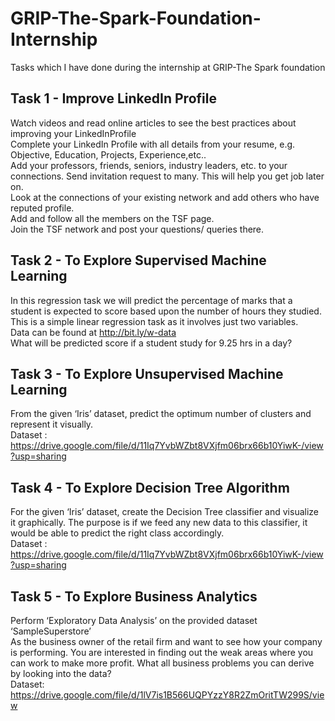 # GRIP-The-Spark-Foundation-Internship
Tasks which I have done during the internship at GRIP-The Spark foundation

## Task 1 - Improve LinkedIn Profile
Watch videos and read online articles to see the best practices about improving your LinkedInProfile<br>
Complete your LinkedIn Profile with all details from your resume, e.g. Objective, Education, Projects, Experience,etc..<br>
Add your professors, friends, seniors, industry leaders, etc. to your connections. Send invitation request to many. This will help you get job later on.<br>
Look at the connections of your existing network and add others who have reputed profile.<br>
Add and follow all the members on the TSF page.<br>
Join the TSF network and post your questions/ queries there.<br>


## Task 2 - To Explore Supervised Machine Learning
In this regression task we will predict the percentage of
marks that a student is expected to score based upon the
number of hours they studied. This is a simple linear
regression task as it involves just two variables.<br>
Data can be found at http://bit.ly/w-data<br>
What will be predicted score if a student study for 9.25 hrs in a
day?


## Task 3 - To Explore Unsupervised Machine Learning
From the given ‘Iris’ dataset, predict the optimum number of
clusters and represent it visually.<br>
Dataset :
https://drive.google.com/file/d/11Iq7YvbWZbt8VXjfm06brx66b10YiwK-/view?usp=sharing


## Task 4 - To Explore Decision Tree Algorithm
For the given ‘Iris’ dataset, create the Decision Tree classifier and visualize it graphically. The purpose is if we feed any new data to this classifier, it would be able to predict the right class accordingly.<br>
Dataset :
https://drive.google.com/file/d/11Iq7YvbWZbt8VXjfm06brx66b10YiwK-/view?usp=sharing


## Task 5 - To Explore Business Analytics
Perform ‘Exploratory Data Analysis’ on the provided dataset ‘SampleSuperstore’<br>
As the business owner of the retail firm and want to see
how your company is performing. You are interested in finding
out the weak areas where you can work to make more profit.
What all business problems you can derive by looking into the
data? <br>
Dataset:
https://drive.google.com/file/d/1lV7is1B566UQPYzzY8R2ZmOritTW299S/view
